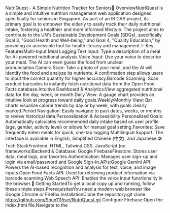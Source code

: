 NutriQuest - A Simple Nutrition Tracker for Seniors🌟 OverviewNutriQuest is a simple and intuitive nutrition management web application designed specifically for seniors in Singapore. As part of an IB CAS project, its primary goal is to empower the elderly to easily track their daily nutritional intake, fostering a healthier and more informed lifestyle. The project aims to contribute to the UN's Sustainable Development Goals (SDGs), specifically Goal 3, "Good Health and Well-being," and Goal 4, "Quality Education," by providing an accessible tool for health literacy and management.✨ Key FeaturesMulti-Input Meal Logging:Text Input: Type a description of a meal for AI-powered nutritional analysis.Voice Input: Use your voice to describe your meal. The AI can even guess the food from unclear pronunciation.Camera Scan: Take a photo of your meal, and the AI will identify the food and analyze its nutrients. A confirmation step allows users to input the correct quantity for higher accuracy.Barcode Scanning: Scan product barcodes to instantly fetch nutritional data from the Open Food Facts database.Intuitive Dashboard & Analytics:View aggregated nutritional data for the day, week, or month.Daily View: A gauge chart provides an intuitive look at progress toward daily goals.Weekly/Monthly View: Bar charts visualize calorie trends by day or by week, with goals clearly marked.Period Navigation: Easily navigate to past dates, weeks, or months to review historical data.Personalization & Accessibility:Personalized Goals: Automatically calculates recommended daily intake based on user profile (age, gender, activity level) or allows for manual goal setting.Favorites: Save frequently eaten meals for quick, one-tap logging.Multilingual Support: The interface is available in English, Simplified Chinese (中文), and Japanese.🛠️ Tech StackFrontend: HTML, Tailwind CSS, JavaScript (no frameworks)Backend & Database: Google FirebaseFirestore: Stores user data, meal logs, and favorites.Authentication: Manages user sign-up and login via email/password and Google Sign-In.APIs:Google Gemini API: Powers the AI-based recognition and analysis for text, voice, and image inputs.Open Food Facts API: Used for retrieving product information via barcode scanning.Web Speech API: Enables the voice input functionality in the browser.🚀 Getting StartedTo get a local copy up and running, follow these simple steps.PrerequisitesYou need a modern web browser like Google Chrome or Firefox.InstallationClone the repository:git clone https://github.com/Shun1115sei/NutriQuest.git
Configure Firebase:Open the index.html file.Navigate to the <script> tag at the bottom of the file.Find the firebaseConfig object and replace the placeholder values with your own Firebase project credentials.Configure Gemini API Key:In the same <script> tag, find the GEMINI_API_KEY constant.Replace the placeholder string with your API key obtained from Google AI Studio.Run the application:Simply open the index.html file in your web browser.UsageSign Up / Log In: Create an account, sign in with Google, or continue as a guest.Set Your Goals: On your first visit, you'll be prompted to set your daily nutritional goals, either automatically calculated or manually entered.Log a Meal: Use the text, voice, camera, or barcode scanner to input your meal.Track Your Progress: The dashboard will automatically update to reflect your intake. Use the "Show Details" button and period navigators to explore your data.
